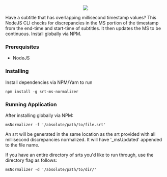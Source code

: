 <div align="center"> 
<img width="auto" height="auto" src="https://s3-us-west-2.amazonaws.com/andrew-sadowski-images/msNormalizer.png">
</div>

Have a subtitle that has overlapping millisecond timestamp values? This NodeJS CLI checks for discrepancies in the MS portion of the timestamp from the end-time and start-time of subtitles. It then updates the MS to be continuous. Install globally via NPM.

### Prerequisites

- NodeJS

### Installing

Install dependencies via NPM/Yarn to run

```
npm install -g srt-ms-normalizer
```

### Running Application

After installing globally via NPM:

```
msNormalizer -f '/absolute/path/to/file.srt'
```

An srt will be generated in the same location as the srt provided with all millisecond discrepancies normalized. It will have '\_msUpdated' appended to the file name.

If you have an entire directory of srts you'd like to run through, use the directory flag as follows:

```
msNormalizer -d '/absolute/path/to/dir/'
```
